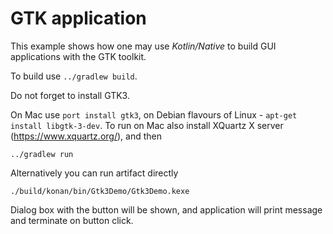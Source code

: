 # GTK application

 This example shows how one may use _Kotlin/Native_ to build GUI
 applications with the GTK toolkit.

To build use `../gradlew build`.

Do not forget to install GTK3.

On Mac use `port install gtk3`, on Debian flavours of Linux - `apt-get install libgtk-3-dev`.
To run on Mac also install XQuartz X server (https://www.xquartz.org/), and then

    ../gradlew run
    
Alternatively you can run artifact directly 

    ./build/konan/bin/Gtk3Demo/Gtk3Demo.kexe

Dialog box with the button will be shown, and application will print message
and terminate on button click.
